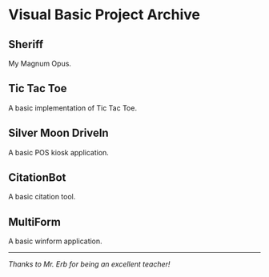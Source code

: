 # Visual Basic Project Archive

## Sheriff
My Magnum Opus.

## Tic Tac Toe
A basic implementation of Tic Tac Toe.

## Silver Moon DriveIn
A basic POS kiosk application.

## CitationBot
A basic citation tool. 

## MultiForm
A basic winform application.

----

*Thanks to Mr. Erb for being an excellent teacher!*
